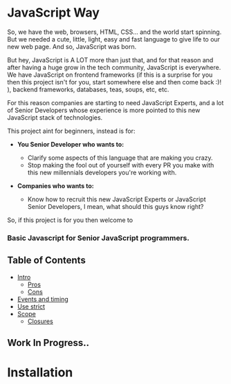 # JavaScript Way

So, we have the web, browsers, HTML, CSS... and the world start spinning. But we needed a cute, little, light, easy and fast language to give life to our new web page. And so, JavaScript was born.

But hey, JavaScript is A LOT more than just that, and for that reason and after having a huge grow in the tech community, JavaScript is everywhere. We have JavaScript on frontend frameworks (if this is a surprise for you then this project isn't for you, start somewhere else and then come back :)! ), backend frameworks, databases, teas, soups, etc, etc.

For this reason companies are starting to need JavaScript Experts, and a lot of Senior Developers whose experience is more pointed to this new JavaScript stack of technologies.

This project aint for beginners, instead is for:

  * **You Senior Developer who wants to:**
    * Clarify some aspects of this language that are making you crazy.
    * Stop making the fool out of yourself with every PR you make with this new millennials developers you're working with.

  * **Companies who wants to:**
    * Know how to recruit this new JavaScript Experts or JavaScript Senior Developers, I mean, what should this guys know right?

So, if this project is for you then welcome to

### Basic Javascript for Senior JavaScript programmers.

Table of Contents
-----------------

  * [Intro](#intro)
    * [Pros](#pros)
    * [Cons](#cons)
  * [Events and timing](#events-and-timing)
  * [Use strict](#use-strict)
  * [Scope](#scope)
    * [Closures](#pros)

Work In Progress..
------

Installation
============

   
